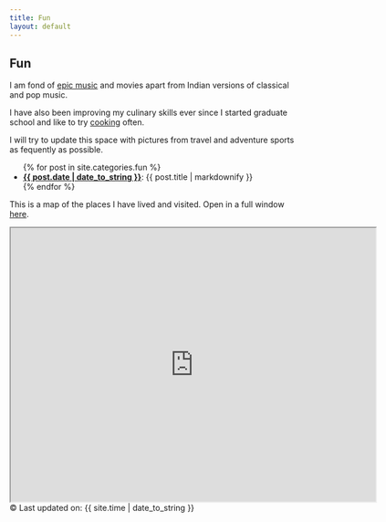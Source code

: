 ```yaml
---
title: Fun 
layout: default
---
```


## Fun

I am fond of [epic music](http://www.pandora.com/station/1161310246024124702) and movies apart from Indian versions of classical and pop music.  

I have also been improving my culinary skills ever since I started graduate school and like to try [cooking](http://www.indianfoodforever.com/) often.  

I will try to update this space with pictures from travel and adventure sports as fequently as possible.  


<ul class="inset">
{% for post in site.categories.fun %}
  <li>
    <a href="{{ site.baseurl }}/{{ post.url }}"><strong>{{ post.date | date_to_string }}</strong></a>: {{ post.title | markdownify }}
  </li>
{% endfor %}
</ul>


This is a map of the places I have lived and visited. Open in a full window [here](http://mapsengine.google.com/map/embed?mid=zzxS_PMZl3GE.kx_1RoqaBkP4).
<iframe src="http://mapsengine.google.com/map/embed?mid=zzxS_PMZl3GE.kx_1RoqaBkP4" width="640" height="480"></iframe>


<div class="footer">
&copy; Last updated on: {{ site.time | date_to_string }}
</div>
